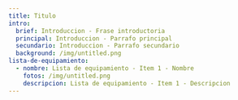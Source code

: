 ```yaml
---
title: Titulo
intro:
  brief: Introduccion - Frase introductoria
  principal: Introduccion - Parrafo principal
  secundario: Introduccion - Parrafo secundario
  background: /img/untitled.png
lista-de-equipamiento:
  - nombre: Lista de equipamiento - Item 1 - Nombre
    fotos: /img/untitled.png
    descripcion: Lista de equipamiento - Item 1 - Descripcion
---
```

